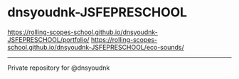 # dnsyoudnk-JSFEPRESCHOOL
https://rolling-scopes-school.github.io/dnsyoudnk-JSFEPRESCHOOL/portfolio/
https://rolling-scopes-school.github.io/dnsyoudnk-JSFEPRESCHOOL/eco-sounds/
***
Private repository for @dnsyoudnk

